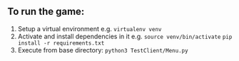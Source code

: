 ## To run the game:
1. Setup a virtual environment 
	e.g. `virtualenv venv`
2. Activate and install dependencies in it
	e.g. `source venv/bin/activate` `pip install -r requirements.txt`
3. Execute from base directory: `python3 TestClient/Menu.py`
